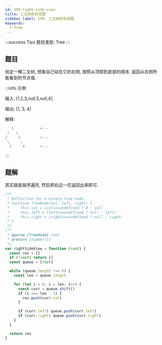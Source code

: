 ```yaml
---
id: 199-right-side-view
title: 二叉树的右视图
sidebar_label: 199. 二叉树的右视图
keywords:
  - Tree
---
```


:::success Tips
题目类型: Tree
:::

## 题目

给定一棵二叉树, 想象自己站在它的右侧, 按照从顶部到底部的顺序, 返回从右侧所能看到的节点值.

:::info 示例

输入: [1,2,3,null,5,null,4]

输出: [1, 3, 4]

解释:

```ts
   1            <---
 /   \
2     3         <---
 \     \
  5     4       <---
```

:::

## 题解

其实就是层序遍历, 然后把右边一坨返回出来即可.

```ts
/**
 * Definition for a binary tree node.
 * function TreeNode(val, left, right) {
 *     this.val = (val===undefined ? 0 : val)
 *     this.left = (left===undefined ? null : left)
 *     this.right = (right===undefined ? null : right)
 * }
 */
/**
 * @param {TreeNode} root
 * @return {number[]}
 */
var rightSideView = function (root) {
  const res = []
  if (!root) return []
  const queue = [root]

  while (queue.length !== 0) {
    const len = queue.length

    for (let i = 0; i < len; i++) {
      const curr = queue.shift()
      if (i === len - 1) {
        res.push(curr.val)
      }

      if (curr.left) queue.push(curr.left)
      if (curr.right) queue.push(curr.right)
    }
  }

  return res
}
```
